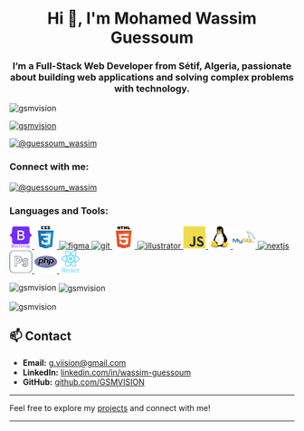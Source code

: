 <h1 align="center">Hi 👋, I'm Mohamed Wassim Guessoum</h1>
<h3 align="center">I’m a Full-Stack Web Developer from Sétif, Algeria, passionate about building web applications and solving complex problems with technology.</h3>

<p align="left"> <img src="https://komarev.com/ghpvc/?username=gsmvision&label=Profile%20views&color=0e75b6&style=flat" alt="gsmvision" /> </p>

<p align="left"> <a href="https://github.com/ryo-ma/github-profile-trophy"><img src="https://github-profile-trophy.vercel.app/?username=gsmvision" alt="gsmvision" /></a> </p>

<p align="left"> <a href="https://twitter.com/@guessoum_wassim" target="blank"><img src="https://img.shields.io/twitter/follow/@guessoum_wassim?logo=twitter&style=for-the-badge" alt="@guessoum_wassim" /></a> </p>

<h3 align="left">Connect with me:</h3>
<p align="left">
<a href="https://twitter.com/@guessoum_wassim" target="blank"><img align="center" src="https://raw.githubusercontent.com/rahuldkjain/github-profile-readme-generator/master/src/images/icons/Social/twitter.svg" alt="@guessoum_wassim" height="30" width="40" /></a>
</p>

<h3 align="left">Languages and Tools:</h3>
<p align="left"> <a href="https://getbootstrap.com" target="_blank" rel="noreferrer"> <img src="https://raw.githubusercontent.com/devicons/devicon/master/icons/bootstrap/bootstrap-plain-wordmark.svg" alt="bootstrap" width="40" height="40"/> </a> <a href="https://www.w3schools.com/css/" target="_blank" rel="noreferrer"> <img src="https://raw.githubusercontent.com/devicons/devicon/master/icons/css3/css3-original-wordmark.svg" alt="css3" width="40" height="40"/> </a> <a href="https://www.figma.com/" target="_blank" rel="noreferrer"> <img src="https://www.vectorlogo.zone/logos/figma/figma-icon.svg" alt="figma" width="40" height="40"/> </a> <a href="https://git-scm.com/" target="_blank" rel="noreferrer"> <img src="https://www.vectorlogo.zone/logos/git-scm/git-scm-icon.svg" alt="git" width="40" height="40"/> </a> <a href="https://www.w3.org/html/" target="_blank" rel="noreferrer"> <img src="https://raw.githubusercontent.com/devicons/devicon/master/icons/html5/html5-original-wordmark.svg" alt="html5" width="40" height="40"/> </a> <a href="https://www.adobe.com/in/products/illustrator.html" target="_blank" rel="noreferrer"> <img src="https://www.vectorlogo.zone/logos/adobe_illustrator/adobe_illustrator-icon.svg" alt="illustrator" width="40" height="40"/> </a> <a href="https://developer.mozilla.org/en-US/docs/Web/JavaScript" target="_blank" rel="noreferrer"> <img src="https://raw.githubusercontent.com/devicons/devicon/master/icons/javascript/javascript-original.svg" alt="javascript" width="40" height="40"/> </a> <a href="https://www.linux.org/" target="_blank" rel="noreferrer"> <img src="https://raw.githubusercontent.com/devicons/devicon/master/icons/linux/linux-original.svg" alt="linux" width="40" height="40"/> </a> <a href="https://www.mysql.com/" target="_blank" rel="noreferrer"> <img src="https://raw.githubusercontent.com/devicons/devicon/master/icons/mysql/mysql-original-wordmark.svg" alt="mysql" width="40" height="40"/> </a> <a href="https://nextjs.org/" target="_blank" rel="noreferrer"> <img src="https://cdn.worldvectorlogo.com/logos/nextjs-2.svg" alt="nextjs" width="40" height="40"/> </a> <a href="https://www.photoshop.com/en" target="_blank" rel="noreferrer"> <img src="https://raw.githubusercontent.com/devicons/devicon/master/icons/photoshop/photoshop-line.svg" alt="photoshop" width="40" height="40"/> </a> <a href="https://www.php.net" target="_blank" rel="noreferrer"> <img src="https://raw.githubusercontent.com/devicons/devicon/master/icons/php/php-original.svg" alt="php" width="40" height="40"/> </a> <a href="https://reactjs.org/" target="_blank" rel="noreferrer"> <img src="https://raw.githubusercontent.com/devicons/devicon/master/icons/react/react-original-wordmark.svg" alt="react" width="40" height="40"/> </a> </p>

<p><img align="left" src="https://github-readme-stats.vercel.app/api/top-langs?username=gsmvision&show_icons=true&locale=en&layout=compact" alt="gsmvision" /></p>

<p>&nbsp;<img align="center" src="https://github-readme-stats.vercel.app/api?username=gsmvision&show_icons=true&locale=en" alt="gsmvision" /></p>

<p><img align="center" src="https://github-readme-streak-stats.herokuapp.com/?user=gsmvision&" alt="gsmvision" /></p>


## 📫 Contact

- **Email:** g.viision@gmail.com
- **LinkedIn:** [linkedin.com/in/wassim-guessoum](https://www.linkedin.com/in/wassim-guessoum/)
- **GitHub:** [github.com/GSMVISION](https://github.com/mohamed-dahmane)

---

Feel free to explore my [projects](https://github.com/GSMVISION?tab=repositories) and connect with me!

---
